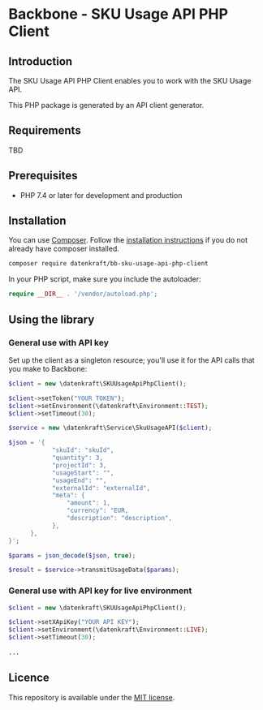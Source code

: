 # Backbone - SKU Usage API PHP Client

## Introduction

The SKU Usage API PHP Client enables you to work with the SKU Usage API.  

This PHP package is generated by an API client generator.

## Requirements

TBD 
## Prerequisites

- PHP 7.4 or later for development and production

## Installation

You can use [Composer](https://getcomposer.org/). Follow the [installation instructions](https://getcomposer.org/doc/00-intro.md) if you do not already have composer installed.

~~~~ bash
composer require datenkraft/bb-sku-usage-api-php-client
~~~~

In your PHP script, make sure you include the autoloader:

~~~~ php
require __DIR__ . '/vendor/autoload.php';
~~~~

## Using the library

### General use with API key

Set up the client as a singleton resource; you'll use it for the API calls that you make to Backbone:

~~~~ php
$client = new \datenkraft\SKUUsageApiPhpClient();

$client->setToken("YOUR TOKEN");
$client->setEnvironment(\datenkraft\Environment::TEST);
$client->setTimeout(30);

$service = new \datenkraft\Service\SkuUsageAPI($client);

$json = '{
            "skuId": "skuId",
            "quantity": 3,
            "projectId": 3,
            "usageStart": "",
            "usageEnd": "",
            "externalId": "externalId",
            "meta": {
                "amount": 1,
                "currency": "EUR,
                "description": "description",
            },
      },
}';

$params = json_decode($json, true);

$result = $service->transmitUsageData($params);
~~~~

### General use with API key for live environment
~~~~ php
$client = new \datenkraft\SKUUsageApiPhpClient();

$client->setXApiKey("YOUR API KEY");
$client->setEnvironment(\datenkraft\Environment::LIVE);
$client->setTimeout(30);
 
...
~~~~

## Licence
This repository is available under the [MIT license](https://github.com/Adyen/adyen-php-api-library/blob/master/LICENSE).
